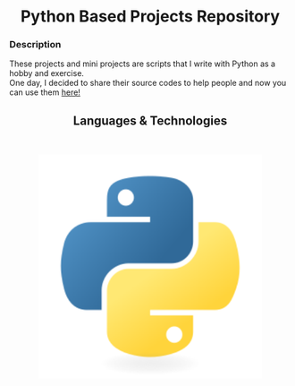 <h1 align="center"> Python Based Projects Repository  </h1>
<h3 align="left"> <b> Description </b> </h3>
<p align="left"> These projects and mini projects are scripts that I write with Python as a hobby and exercise. </br>
One day, I decided to share their source codes to help people and now you can use them  
<a href="https://github.com/Legendify
  /Python" alt=Python > here! </a> </p>
<h2 align="center"> <b>Languages & Technologies </b> </h2> </br> 
<p align="center"> <a href="https://www.python.org" target="_blank" rel="noreferrer"> 
<img src="https://raw.githubusercontent.com/devicons/devicon/master/icons/python/python-original.svg" alt="python"
width="400" height="400"/> </a> </p> 
